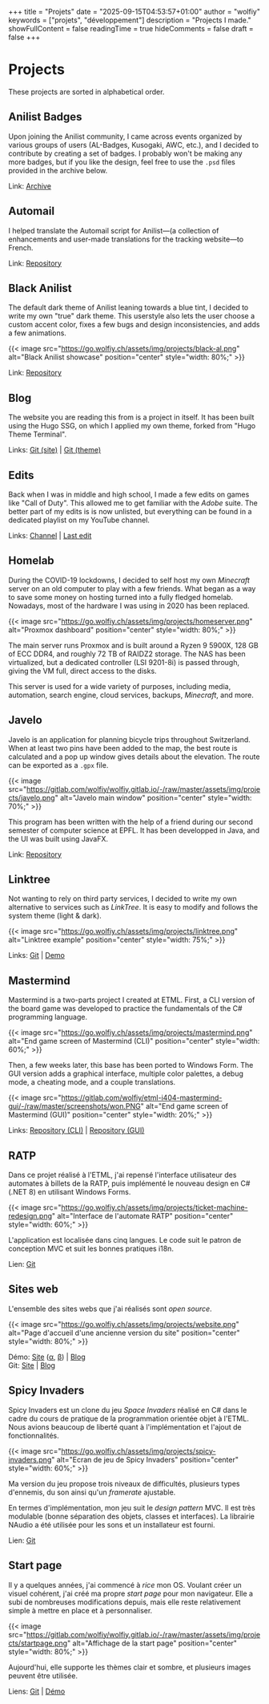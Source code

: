 +++
title = "Projets"
date = "2025-09-15T04:53:57+01:00"
author = "wolfiy"
keywords = ["projets", "développement"]
description = "Projects I made."
showFullContent = false
readingTime = true
hideComments = false
draft = false
+++

# Projects

These projects are sorted in alphabetical order.

## Anilist Badges

Upon joining the Anilist community, I came across events organized by various groups of users (AL-Badges, Kusogaki, AWC, etc.), and I decided to contribute by creating a set of badges. I probably won't be making any more badges, but if you like the design, feel free to use the `.psd` files provided in the archive below.

Link: [Archive](https://gitlab.com/wolfiy/alb/)

## Automail

I helped translate the Automail script for Anilist—(a collection of enhancements and user-made translations for the tracking website—to French.

Link: [Repository](https://github.com/hohMiyazawa/Automail)

## Black Anilist

The default dark theme of Anilist leaning towards a blue tint, I decided to write my own "true" dark theme. This userstyle also lets the user choose a custom accent color, fixes a few bugs and design inconsistencies, and adds a few animations.

{{< image src="https://go.wolfiy.ch/assets/img/projects/black-al.png" alt="Black Anilist showcase" position="center" style="width: 80%;" >}}

Link: [Repository](https://gitlab.com/wolfiy/anilist-black-theme)

## Blog

The website you are reading this from is a project in itself. It has been built using the Hugo SSG, on which I applied my own theme, forked from "Hugo Theme Terminal".

Links: [Git (site)](https://github.com/wolfiiy/momiko) | [Git (theme)](https://github.com/wolfiiy/hugo-theme-momiko-terminal)

## Edits

Back when I was in middle and high school, I made a few edits on games like "Call of Duty". This allowed me to get familiar with the *Adobe* suite. The better part of my edits is is now unlisted, but everything can be found in a dedicated playlist on my YouTube channel.

Links: [Channel](https://youtube.com/DarkWolfiiy) | [Last edit](https://youtube.com/watch?v=XDFgXyqNPzk)

## Homelab

During the COVID-19 lockdowns, I decided to self host my own *Minecraft* server on an old computer to play with a few friends. What began as a way to save some money on hosting turned into a fully fledged homelab. Nowadays, most of the hardware I was using in 2020 has been replaced.

{{< image src="https://go.wolfiy.ch/assets/img/projects/homeserver.png" alt="Proxmox dashboard" position="center" style="width: 80%;" >}}

The main server runs Proxmox and is built around a Ryzen 9 5900X, 128 GB of ECC DDR4, and roughly 72 TB of RAIDZ2 storage. The NAS has been virtualized, but a dedicated controller (LSI 9201-8i) is passed through, giving the VM full, direct access to the disks.

This server is used for a wide variety of purposes, including media, automation, search engine, cloud services, backups, *Minecraft*, and more.

## Javelo

Javelo is an application for planning bicycle trips throughout Switzerland. When at least two pins have been added to the map, the best route is calculated and a pop up window gives details about the elevation. The route can be exported as a `.gpx` file.

{{< image src="https://gitlab.com/wolfiy/wolfiy.gitlab.io/-/raw/master/assets/img/projects/javelo.png" alt="Javelo main window" position="center" style="width: 70%;" >}}

This program has been written with the help of a friend during our second semester of computer science at EPFL. It has been developped in Java, and the UI was built using JavaFX.

Link: [Repository](https://gitlab.com/wolfiy/CS-108p)

## Linktree

Not wanting to rely on third party services, I decided to write my own alternative to services such as *LinkTree*. It is easy to modify and follows the system theme (light & dark).

{{< image src="https://go.wolfiy.ch/assets/img/projects/linktree.png" alt="Linktree example" position="center" style="width: 75%;" >}}

Links: [Git](https://gitlab.com/wolfiy/linktree) | [Demo](https://linktree.wolfiy.ch/)

## Mastermind

Mastermind is a two-parts project I created at ETML. First, a CLI version of the board game was developed to practice the fundamentals of the C# programming language.

{{< image src="https://go.wolfiy.ch/assets/img/projects/mastermind.png" alt="End game screen of Mastermind (CLI)" position="center" style="width: 60%;" >}}

Then, a few weeks later, this base has been ported to Windows Form. The GUI version adds a graphical interface, multiple color palettes, a debug mode, a cheating mode, and a couple translations.

{{< image src="https://gitlab.com/wolfiy/etml-i404-mastermind-gui/-/raw/master/screenshots/won.PNG" alt="End game screen of Mastermind (GUI)" position="center" style="width: 20%;" >}}

Links: [Repository (CLI)](https://gitlab.com/wolfiy/etml-i403-mastermind) | [Repository (GUI)](https://gitlab.com/wolfiy/etml-i404-mastermind-gui)

## RATP

Dans ce projet réalisé à l'ETML, j'ai repensé l'interface utilisateur des automates à billets de la RATP, puis implémenté le nouveau design en C# (.NET 8) en utilisant Windows Forms.

{{< image src="https://go.wolfiy.ch/assets/img/projects/ticket-machine-redesign.png" alt="Interface de l'automate RATP" position="center" style="width: 60%;" >}}

L'application est localisée dans cinq langues. Le code suit le patron de conception MVC et suit les bonnes pratiques i18n.

Lien: [Git](https://gitlab.com/wolfiy/ticket-machine-redesign)

## Sites web

L'ensemble des sites webs que j'ai réalisés sont *open source*.

{{< image src="https://go.wolfiy.ch/assets/img/projects/website.png" alt="Page d'accueil d'une ancienne version du site" position="center" style="width: 80%;" >}}

Démo: [Site](https://go.wolfiy.ch/) ([α](https://go.wolfiy.ch/v1/index.html), [β](https://go.wolfiy.ch/v2/index.html)) | [Blog](https://www.momiko.moe/fr)  
Git: [Site](https://gitlab.com/wolfiy/wolfiy.gitlab.io) | [Blog](https://github.com/wolfiiy/momiko)

## Spicy Invaders

Spicy Invaders est un clone du jeu *Space Invaders* réalisé en C# dans le cadre du cours de pratique de la programmation orientée objet à l'ETML. Nous avions beaucoup de liberté quant à l'implémentation et l'ajout de fonctionnalités.

{{< image src="https://go.wolfiy.ch/assets/img/projects/spicy-invaders.png" alt="Ecran de jeu de Spicy Invaders" position="center" style="width: 60%;" >}}

Ma version du jeu propose trois niveaux de difficultés, plusieurs types d'ennemis, du son ainsi qu'un *framerate* ajustable.

En termes d'implémentation, mon jeu suit le *design pattern* MVC. Il est très modulable (bonne séparation des objets, classes et interfaces). La librairie NAudio a été utilisée pour les sons et un installateur est fourni.

Lien: [Git](https://gitlab.com/wolfiy/spicy-invaders)

## Start page

Il y a quelques années, j'ai commencé à *rice* mon OS. Voulant créer un visuel cohérent, j'ai créé ma propre *start page* pour mon navigateur. Elle a subi de nombreuses modifications depuis, mais elle reste relativement simple à mettre en place et à personnaliser.

{{< image src="https://gitlab.com/wolfiy/wolfiy.gitlab.io/-/raw/master/assets/img/projects/startpage.png" alt="Affichage de la start page" position="center" style="width: 80%;" >}}

Aujourd'hui, elle supporte les thèmes clair et sombre, et plusieurs images peuvent être utilisée.

Liens: [Git](https://gitlab.com/wolfiy/wlfys-minimal-startpage) | [Démo](https://start.wolfiy.ch/)